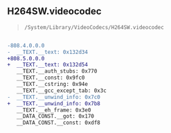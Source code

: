 ## H264SW.videocodec

> `/System/Library/VideoCodecs/H264SW.videocodec`

```diff

-808.4.0.0.0
-  __TEXT.__text: 0x132d34
+808.5.0.0.0
+  __TEXT.__text: 0x132d54
   __TEXT.__auth_stubs: 0x770
   __TEXT.__const: 0x9fc0
   __TEXT.__cstring: 0x94e
   __TEXT.__gcc_except_tab: 0x3c
-  __TEXT.__unwind_info: 0x7c0
+  __TEXT.__unwind_info: 0x7b8
   __TEXT.__eh_frame: 0x3e0
   __DATA_CONST.__got: 0x170
   __DATA_CONST.__const: 0xdf8

```
